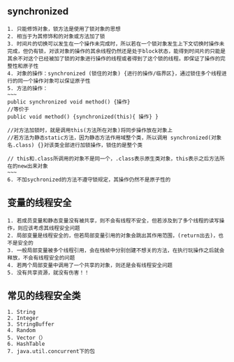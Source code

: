 ## synchronized
	1. 只能修饰对象，锁方法是使用了锁对象的思想
	2. 相当于为其修饰和的对象或方法加了锁
	3. 时间片的切换可以发生在一个操作未完成时，所以若在一个锁对象发生上下文切换时操作未完成，但仍有锁，对该对象的操作的其余线程仍然还是处于block状态，能得到时间片的只能是其余不对这个已经被加了锁的对象进行操作的线程或者得到了这个锁的线程。即保证了操作的完整性和原子性
	4. 对象的操作：synchronized (锁住的对象) {进行的操作/临界区}，通过锁住多个线程进行的同一个操作对象可以保证原子性
	5. 方法的操作：
	~~~
	public synchronized void method() {操作} 
	//等价于
	public void method() {synchronized(this){ 操作} } 
	
	//对方法加锁时，就是调用this(方法所在对象)将同步操作放在对象上
	//若方法为静态static方法，因为静态方法作用域整个类，所以调用 synchronized(对象名.class) {}对该类全部进行加锁操作，锁住的是整个类
	
	// this和.class所调用的对象不是同一个，.class表示原生类对象，this表示之后方法所在的new出来对象
	~~~
	6. 不加sychronized的方法不遵守锁规定，其操作仍然不是原子性的
	
	
## 变量的线程安全
	1. 若成员变量和静态变量没有被共享，则不会有线程不安全，但若涉及到了多个线程的读写操作，则应该考虑其线程安全问题
	2. 局部变量是线程安全的，但若局部变量引用的对象会跳出其作用范围，(return出去)，也不是安全的
	3. 一般局部变量被多个线程引用，会在栈帧中分别创建不想关的方法，在执行玩操作之后就会释放，不会有线程安全的问题
	4. 若两个局部变量中调用了一个共享的对象，则还是会有线程安全问题
	5. 没有共享资源，就没有伤害！！
	
## 常见的线程安全类
	1. String
	2. Integer
	3. StringBuffer
	4. Random
	5. Vector（）
	6. HashTable
	7. java.util.concurrent下的包